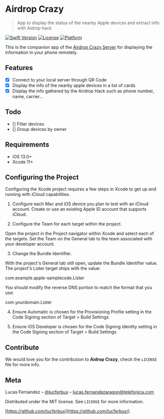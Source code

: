 # Airdrop Crazy
> App to display the status of the nearby Apple devices and extract info with Aidrop hack

[![Swift Version][swift-image]][swift-url]
[![License][license-image]][license-url]
[![Platform](https://img.shields.io/cocoapods/p/LFAlertController.svg?style=flat)](http://cocoapods.org/pods/LFAlertController)

This is the companion app of the [Airdrop Crazy Server](https://github.com/ElevenPaths/Airdrop-Crazy) for displaying the information in your phone remotely.

## Features

- [x] Connect to your local server through QR Code
- [x] Display the info of the nearby apple devices in a list of cards
- [x] Display the info gathered by the Airdrop Hack such as phone number, name, carrier...

## Todo

- [] Filter devices
- [] Group devices by owner

## Requirements

- iOS 13.0+
- Xcode 11+

## Configuring the Project

Configuring the Xcode project requires a few steps in Xcode to get up and running with iCloud capabilities. 

1) Configure each Mac and iOS device you plan to test with an iCloud account. Create or use an existing Apple ID account that supports iCloud.

2) Configure the Team for each target within the project.

Open the project in the Project navigator within Xcode and select each of the targets. Set the Team on the General tab to the team associated with your developer account.

3) Change the Bundle Identifier.

With the project's General tab still open, update the Bundle Identifier value. The project's Lister target ships with the value:

com.example.apple-samplecode.Lister

You should modify the reverse DNS portion to match the format that you use:

com.yourdomain.Lister

4) Ensure Automatic is chosen for the Provisioning Profile setting in the Code Signing section of Target > Build Settings

5) Ensure iOS Developer is chosen for the Code Signing Identity setting in the Code Signing section of Target > Build Settings

## Contribute

We would love you for the contribution to **Aidrop Crazy**, check the ``LICENSE`` file for more info.

## Meta

Lucas Fernandez – [@lucferbux](https://twitter.com/lucferbux) – lucas.fernandezaragon@telefonica.com

Distributed under the MIT license. See ``LICENSE`` for more information.

[https://github.com/lucferbux](https://github.com/lucferbux/)

[swift-image]:https://img.shields.io/badge/swift-5.0-orange.svg
[swift-url]: https://swift.org/
[license-image]: https://img.shields.io/badge/License-MIT-blue.svg
[license-url]: LICENSE
